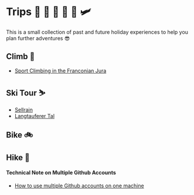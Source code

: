 # Trips 🚀 🚡 🚄 🚜 🚙 🛩

This is a small collection of past and future holiday experiences to help you plan further adventures 😎

## Climb 🧗

- [Sport Climbing in the Franconian Jura](trips/2024_05_01_frankenjura.md)

## Ski Tour ⛷

- [Sellrain](trips/2024_03_02_sellrain.md)
- [Langtauferer Tal](trips/2024_03_23_langtauferer_tal.md)

## Bike 🚲

## Hike 🥾

#### Technical Note on Multiple Github Accounts

- [How to use multiple Github accounts on one machine](https://code.tutsplus.com/quick-tip-how-to-work-with-github-and-multiple-accounts--net-22574t)
